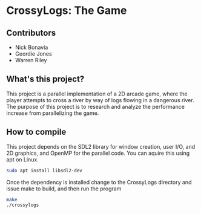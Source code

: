 # CrossyLogs: The Game

## Contributors
+ Nick Bonavia
+ Geordie Jones
+ Warren Riley

## What's this project?
This project is a parallel implementation of a 2D arcade game, where the player attempts to cross a river by way of logs flowing in a dangerous river. The purpose of this project is to research and analyze the performance increase from parallelizing the game.

## How to compile

This project depends on the SDL2 library for window creation, user I/O, and 2D graphics, and OpenMP for the parallel code. You can aquire this using apt on Linux.

```bash
sudo apt install libsdl2-dev
```

Once the dependency is installed change to the CrossyLogs directory and issue make to build, and then run the program

```bash
make
./crossylogs
```